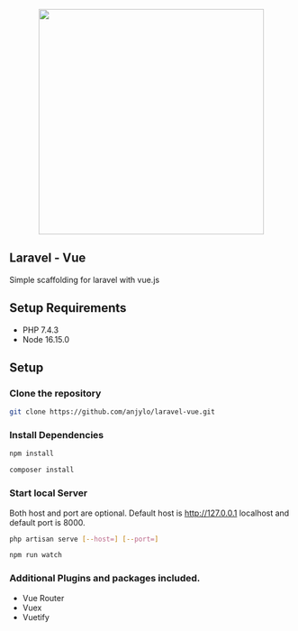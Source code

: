 <p align="center"><a href="https://laravel.com" target="_blank"><img src="https://raw.githubusercontent.com/laravel/art/master/logo-lockup/5%20SVG/2%20CMYK/1%20Full%20Color/laravel-logolockup-cmyk-red.svg" width="400"></a></p>

## Laravel - Vue 

Simple scaffolding for laravel with vue.js  

## Setup Requirements

- PHP 7.4.3 
- Node 16.15.0 

## Setup

### Clone the repository

```bash
git clone https://github.com/anjylo/laravel-vue.git
```
### Install Dependencies

```bash
npm install

composer install
```

### Start local Server

Both host and port are optional. Default host is http://127.0.0.1 localhost and default port is 8000.

```bash 
php artisan serve [--host=] [--port=]
```

```bash 
npm run watch
```

### Additional Plugins and packages included. 

- Vue Router
- Vuex
- Vuetify
